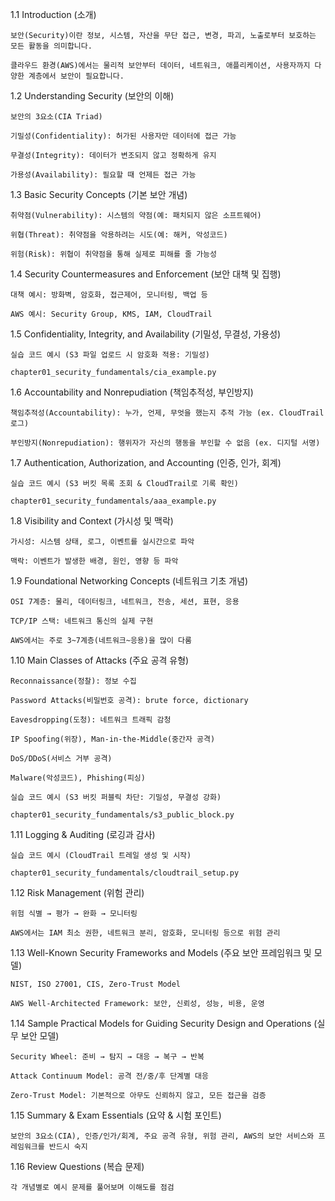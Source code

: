 1.1 Introduction (소개)

    보안(Security)이란 정보, 시스템, 자산을 무단 접근, 변경, 파괴, 노출로부터 보호하는 모든 활동을 의미합니다.

    클라우드 환경(AWS)에서는 물리적 보안부터 데이터, 네트워크, 애플리케이션, 사용자까지 다양한 계층에서 보안이 필요합니다.

1.2 Understanding Security (보안의 이해)

    보안의 3요소(CIA Triad)

    기밀성(Confidentiality): 허가된 사용자만 데이터에 접근 가능

    무결성(Integrity): 데이터가 변조되지 않고 정확하게 유지

    가용성(Availability): 필요할 때 언제든 접근 가능

1.3 Basic Security Concepts (기본 보안 개념)

    취약점(Vulnerability): 시스템의 약점(예: 패치되지 않은 소프트웨어)

    위협(Threat): 취약점을 악용하려는 시도(예: 해커, 악성코드)

    위험(Risk): 위협이 취약점을 통해 실제로 피해를 줄 가능성

1.4 Security Countermeasures and Enforcement (보안 대책 및 집행)

    대책 예시: 방화벽, 암호화, 접근제어, 모니터링, 백업 등

    AWS 예시: Security Group, KMS, IAM, CloudTrail

1.5 Confidentiality, Integrity, and Availability (기밀성, 무결성, 가용성)

    실습 코드 예시 (S3 파일 업로드 시 암호화 적용: 기밀성)

    chapter01_security_fundamentals/cia_example.py

1.6 Accountability and Nonrepudiation (책임추적성, 부인방지)

    책임추적성(Accountability): 누가, 언제, 무엇을 했는지 추적 가능 (ex. CloudTrail 로그)

    부인방지(Nonrepudiation): 행위자가 자신의 행동을 부인할 수 없음 (ex. 디지털 서명)

1.7 Authentication, Authorization, and Accounting (인증, 인가, 회계)

    실습 코드 예시 (S3 버킷 목록 조회 & CloudTrail로 기록 확인)

    chapter01_security_fundamentals/aaa_example.py

1.8 Visibility and Context (가시성 및 맥락)

    가시성: 시스템 상태, 로그, 이벤트를 실시간으로 파악

    맥락: 이벤트가 발생한 배경, 원인, 영향 등 파악

1.9 Foundational Networking Concepts (네트워크 기초 개념)

    OSI 7계층: 물리, 데이터링크, 네트워크, 전송, 세션, 표현, 응용

    TCP/IP 스택: 네트워크 통신의 실제 구현

    AWS에서는 주로 3~7계층(네트워크~응용)을 많이 다룸

1.10 Main Classes of Attacks (주요 공격 유형)

    Reconnaissance(정찰): 정보 수집

    Password Attacks(비밀번호 공격): brute force, dictionary

    Eavesdropping(도청): 네트워크 트래픽 감청

    IP Spoofing(위장), Man-in-the-Middle(중간자 공격)

    DoS/DDoS(서비스 거부 공격)

    Malware(악성코드), Phishing(피싱)

    실습 코드 예시 (S3 버킷 퍼블릭 차단: 기밀성, 무결성 강화)

    chapter01_security_fundamentals/s3_public_block.py

1.11 Logging & Auditing (로깅과 감사)

    실습 코드 예시 (CloudTrail 트레일 생성 및 시작)

    chapter01_security_fundamentals/cloudtrail_setup.py

1.12 Risk Management (위험 관리)

    위험 식별 → 평가 → 완화 → 모니터링

    AWS에서는 IAM 최소 권한, 네트워크 분리, 암호화, 모니터링 등으로 위험 관리

1.13 Well-Known Security Frameworks and Models (주요 보안 프레임워크 및 모델)

    NIST, ISO 27001, CIS, Zero-Trust Model

    AWS Well-Architected Framework: 보안, 신뢰성, 성능, 비용, 운영

1.14 Sample Practical Models for Guiding Security Design and Operations (실무 보안 모델)

    Security Wheel: 준비 → 탐지 → 대응 → 복구 → 반복

    Attack Continuum Model: 공격 전/중/후 단계별 대응

    Zero-Trust Model: 기본적으로 아무도 신뢰하지 않고, 모든 접근을 검증

1.15 Summary & Exam Essentials (요약 & 시험 포인트)

    보안의 3요소(CIA), 인증/인가/회계, 주요 공격 유형, 위험 관리, AWS의 보안 서비스와 프레임워크를 반드시 숙지

1.16 Review Questions (복습 문제)

    각 개념별로 예시 문제를 풀어보며 이해도를 점검
